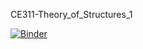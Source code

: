 CE311-Theory_of_Structures_1


[![Binder](https://mybinder.org/badge_logo.svg)](https://mybinder.org/v2/gh/gtuinsaat/2021-CE311-Theory_of_Structures_1/HEAD)
